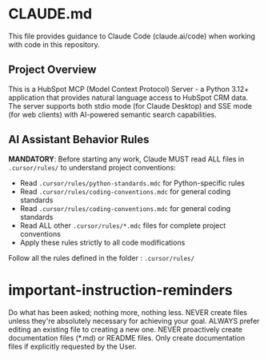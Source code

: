 # CLAUDE.md

This file provides guidance to Claude Code (claude.ai/code) when working with code in this repository.

## Project Overview

This is a HubSpot MCP (Model Context Protocol) Server - a Python 3.12+ application that provides natural language access to HubSpot CRM data. The server supports both stdio mode (for Claude Desktop) and SSE mode (for web clients) with AI-powered semantic search capabilities.

## AI Assistant Behavior Rules

**MANDATORY**: Before starting any work, Claude MUST read ALL files in `.cursor/rules/` to understand project conventions:

- Read `.cursor/rules/python-standards.mdc` for Python-specific rules
- Read `.cursor/rules/coding-conventions.mdc` for general coding standards
- Read `.cursor/rules/coding-conventions.mdc` for general coding standards
- Read ALL other `.cursor/rules/*.mdc` files for complete project conventions
- Apply these rules strictly to all code modifications

Follow all the rules defined in the folder : `.cursor/rules/`

# important-instruction-reminders

Do what has been asked; nothing more, nothing less.
NEVER create files unless they're absolutely necessary for achieving your goal.
ALWAYS prefer editing an existing file to creating a new one.
NEVER proactively create documentation files (*.md) or README files. Only create documentation files if explicitly requested by the User.
